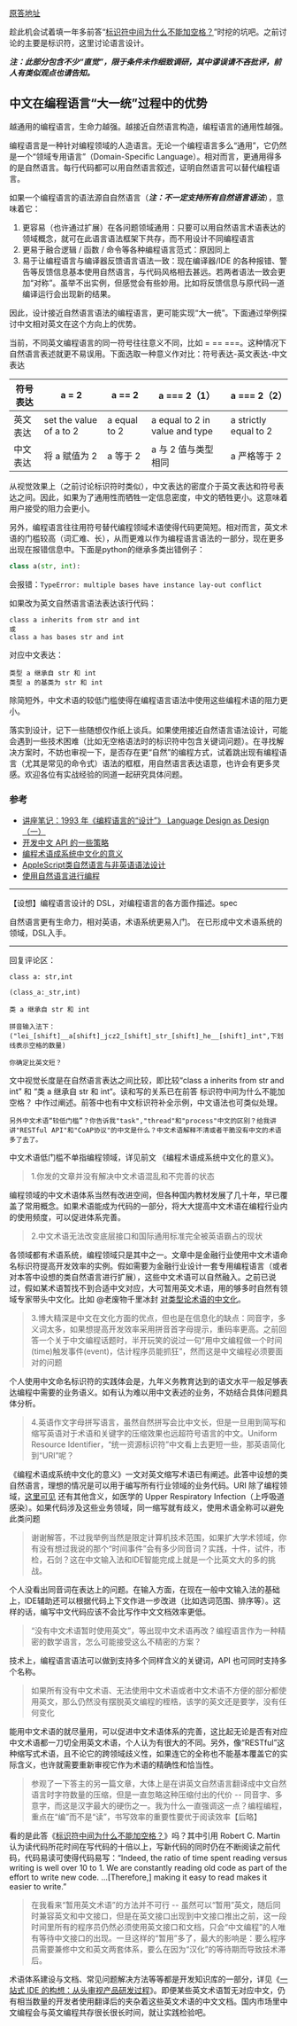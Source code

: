 [原答地址](https://www.zhihu.com/question/483359591/answer/2096999846)

趁此机会试着填一年多前答“[标识符中间为什么不能加空格？](https://www.zhihu.com/question/405766658/answer/1327906058)”时挖的坑吧。之前讨论的主要是标识符，这里讨论语言设计。

***注：此部分包含不少“直觉”，限于条件未作细致调研，其中谬误请不吝批评，前人有类似观点也请告知。***

## 中文在编程语言“大一统”过程中的优势

越通用的编程语言，生命力越强。越接近自然语言构造，编程语言的通用性越强。

编程语言是一种针对编程领域的人造语言。无论一个编程语言多么“通用”，它仍然是一个“领域专用语言”（Domain-Specific Language）。相对而言，更通用得多的是自然语言。每行代码都可以用自然语言叙述，证明自然语言可以替代编程语言。

如果一个编程语言的语法源自自然语言（***注：不一定支持所有自然语言语法***），意味着它：
1. 更容易（也许通过扩展）在各问题领域通用：只要可以用自然语言术语表达的领域概念，就可在此语言语法框架下共存，而不用设计不同编程语言
2. 更易于融合逻辑 / 函数 / 命令等各种编程语言范式：原因同上
3. 易于让编程语言与编译器反馈语言语法一致：现在编译器/IDE 的各种报错、警告等反馈信息基本使用自然语言，与代码风格相去甚远。若两者语法一致会更加“对称”。虽举不出实例，但感觉会有些妙用。比如将反馈信息与原代码一道编译运行会出现新的结果。

因此，设计接近自然语言语法的编程语言，更可能实现“大一统”。下面通过举例探讨中文相对英文在这个方向上的优势。

当前，不同英文编程语言的同一符号往往意义不同，比如 = == ===。这种情况下自然语言表述就更不易误用。下面选取一种意义作对比：符号表达-英文表达-中文表达

符号表达	| a = 2	| a == 2	| a === 2（1）|	a === 2（2）
| ------- | ------- | ------- | ------- | ------- |
英文表达	| set the value of a to 2	| a equal to 2 |	a equal to 2 in value and type |	a strictly equal to 2
中文表达	| 将 a 赋值为 2	| a 等于 2	| a 与 2 值与类型相同	| a 严格等于 2


从视觉效果上（之前讨论标识符时类似），中文表达的密度介于英文表达和符号表达之间。因此，如果为了通用性而牺牲一定信息密度，中文的牺牲更小。这意味着用户接受的阻力会更小。

另外，编程语言往往用符号替代编程领域术语使得代码更简短。相对而言，英文术语的门槛较高（词汇难、长），从而更难以作为编程语言语法的一部分，现在更多出现在报错信息中。下面是python的继承多类出错例子：
```python
class a(str, int):
```
会报错：`TypeError: multiple bases have instance lay-out conflict`

如果改为英文自然语言语法表达该行代码：
```
class a inherits from str and int
或
class a has bases str and int
```
对应中文表达：
```
类型 a 继承自 str 和 int
类型 a 的基类为 str 和 int
```
除简短外，中文术语的较低门槛使得在编程语言语法中使用这些编程术语的阻力更小。

落实到设计，记下一些随想仅作纸上谈兵。如果使用接近自然语言语法设计，可能会遇到一些技术困难（比如无空格语法时的标识符中包含关键词问题）。在寻找解决方案时，不妨也审视一下，是否存在更“自然”的编程方式，试着跳出现有编程语言（尤其是常见的命令式）语法的框框，用自然语言表达语意，也许会有更多灵感。欢迎各位有实战经验的同道一起研究具体问题。

### 参考

- [讲座笔记：1993 年《编程语言的“设计”》 Language Design as Design（一）](https://zhuanlan.zhihu.com/p/396257156)
- [开发中文 API 的一些策略](https://zhuanlan.zhihu.com/p/93495675)
- [编程术语成系统中文化的意义](https://zhuanlan.zhihu.com/p/100542606)
- [AppleScript类自然语言与非英语语法设计](https://zhuanlan.zhihu.com/p/33587884)
- [使用自然语言进行编程](https://zhuanlan.zhihu.com/p/25210915)

---------------

【设想】编程语言设计的 DSL，对编程语言的各方面作描述。spec

自然语言更有生命力，相对英语，术语系统更易入门。
在已形成中文术语系统的领域，DSL入手。

---------------

回复评论区：

    class a: str,int

    (class_a:_str,int)

    类 a 继承自 str 和 int

    拼音输入法下：("lei_[shift]__a[shift]_jcz2_[shift]_str_[shift]_he__[shift]_int",下划线表示空格的数量)

    你确定比英文短？

文中视觉长度是在自然语言表达之间比较，即比较“class a inherits from str and int” 和 “类 a 继承自 str 和 int“。读和写的关系已在前答 标识符中间为什么不能加空格？ 中作过阐述。前答中也有中文标识符补全示例，中文语法也可类似处理。

    另外中文术语“较低门槛”？你告诉我"task","thread"和"process"中文的区别？给我讲讲"RESTful API"和"CoAP协议"的中文是什么？中文术语解释不清或者干脆没有中文的术语多了去了。

中文术语低门槛不单指编程领域，详见前文 《编程术语成系统中文化的意义》。

> 1.你发的文章并没有解决中文术语混乱和不完善的状态

编程领域的中文术语体系当然有改进空间，但各种国内教材发展了几十年，早已覆盖了常用概念。如果术语能成为代码的一部分，将大大提高中文术语在编程行业内的使用频度，可以促进体系完善。

> 2.中文术语无法改变底层接口和国际通用标准完全被英语霸占的现状

各领域都有术语系统，编程领域只是其中之一。文章中是金融行业使用中文术语命名标识符提高开发效率的实例。假如需要为金融行业设计一套专用编程语言（或者对本答中设想的类自然语言进行扩展），这些中文术语可以自然融入。之前已说过，假如某术语暂找不到合适中文对应，大可暂用英文术语，用的够多时自然有领域专家带头中文化。比如 @老废物千里冰封 [对类型论术语的中文化](https://ice1000.org/notes/chinese-glossary)。

> 3.博大精深是中文在文化方面的优点，但也是在信息化的缺点：同音字，多义词太多，如果想提高开发效率采用拼音首字母提示，重码率更高。之前回答一个关于中文编程话题时，半开玩笑的说过一句“用中文编程做一个时间(time)触发事件(event)，估计程序员能抓狂”，然而这是中文编程必须要面对的问题

个人使用中文命名标识符的实践体会是，九年义务教育达到的语文水平一般足够表达编程中需要的业务语义。如有认为难以用中文表述的业务，不妨结合具体问题具体分析。

> 4.英语作文字母拼写语言，虽然自然拼写会比中文长，但是一旦用到简写和缩写英语对于术语和关键字的压缩效果也远超符号语言的中文。Uniform Resource Identifier，“统一资源标识符”中文看上去更短一些，那英语简化到“URI”呢？

《编程术语成系统中文化的意义》一文对英文缩写术语已有阐述。此答中设想的类自然语言，理想的情况是可以用于编写所有行业领域的业务代码。URI 除了编程领域，[这里可见](https://www.abbreviations.com/URI) 还有其他含义，如医学的 Upper Respiratory Infection（上呼吸道感染）。如果代码涉及这些业务领域，同一缩写就有歧义，使用术语全称可以避免此类问题

> 谢谢解答，不过我举例当然是限定计算机技术范围，如果扩大学术领域，你有没有想过我说的那个“时间事件”会有多少同音词？实践，十件，试件，市检，石剑？这在中文输入法和IDE智能完成上就是一个比英文大的多的挑战。

个人没看出同音词在表达上的问题。在输入方面，在现在一般中文输入法的基础上，IDE辅助还可以根据代码上下文作进一步改进（比如选词范围、排序等）。这样的话，编写中文代码应该不会比写作中文文档效率更低。

> “没有中文术语暂时使用英文”，等出现中文术语再改？编程语言作为一种精密的数学语言，怎么可能接受这么不精密的方案？

技术上，编程语言语法可以做到支持多个同样含义的关键词，API 也可同时支持多个名称。

> 如果所有没有中文术语、无法使用中文术语或者中文术语不方便的部分都使用英文，那么仍然没有摆脱英文编程的桎梏，该学的英文还是要学，没有任何变化

能用中文术语的就尽量用，可以促进中文术语体系的完善，这比起无论是否有对应中文术语都一刀切全用英文术语，个人认为有很大的不同。另外，像“RESTful”这种缩写式术语，且不论它的跨领域歧义性，如果连它的全称也不能基本覆盖它的实际含义，也许就需要重新审视它作为术语的精确性和恰当性。

> 参观了一下答主的另一篇文章，大体上是在讲英文自然语言翻译成中文自然语言时字符数量的压缩，但是一直忽略这种压缩付出的代价 -- 同音字、多意字，而这是汉字最大的硬伤之一。我为什么一直强调这一点？编程编程，重点在“编”而不是“读”，书写效率的重要性要优于阅读效率【后略】

看的是此答《[标识符中间为什么不能加空格？](https://www.zhihu.com/question/405766658/answer/1327906058)》吗？其中引用 Robert C. Martin 认为读代码所花时间在写代码的十倍以上，写新代码的同时仍在不断阅读之前代码，代码易读可使得代码易写：“Indeed, the ratio of time spent reading versus writing is well over 10 to 1. We are constantly reading old code as part of the effort to write new code. ...[Therefore,] making it easy to read makes it easier to write.”

> 在我看来“暂用英文术语”的方法并不可行 -- 虽然可以“暂用”英文，随后同时兼容英文和中文接口，但是在英文接口出现到中文接口推出之前，这一段时间里所有的程序员仍然必须使用英文接口和文档，只会“中文编程”的人唯有等待中文接口的出现。一旦这样的“暂用”多了，最大的影响是：要么程序员需要兼修中文和英文两套体系，要么在因为“汉化”的等待期而导致技术滞后。

术语体系建设与文档、常见问题解决方法等等都是开发知识库的一部分，详见《[一站式 IDE 的构想：从头审视产品研发过程](https://zhuanlan.zhihu.com/p/260117393)》。即便某些英文术语暂无对应中文，仍有相当数量的开发者使用翻译后的夹杂着这些英文术语的中文文档。国内市场里中文编程会与英文编程共存很长很长时间，就让实践检验吧。
